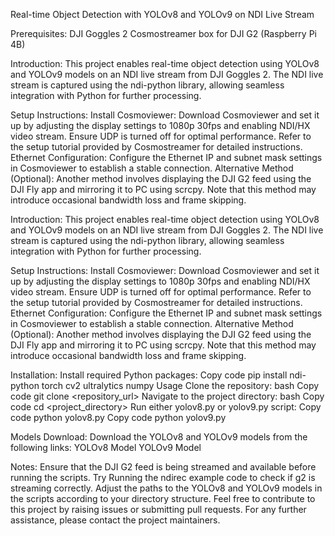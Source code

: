 Real-time Object Detection with YOLOv8 and YOLOv9 on NDI Live Stream

Prerequisites:
DJI Goggles 2
Cosmostreamer box for DJI G2 (Raspberry Pi 4B)


Introduction:
This project enables real-time object detection using YOLOv8 and YOLOv9 models on an NDI live stream from DJI Goggles 2. The NDI live stream is captured using the ndi-python library, allowing seamless integration with Python for further processing.

Setup Instructions:
Install Cosmoviewer: Download Cosmoviewer and set it up by adjusting the display settings to 1080p 30fps and enabling NDI/HX video stream. Ensure UDP is turned off for optimal performance. Refer to the setup tutorial provided by Cosmostreamer for detailed instructions.
Ethernet Configuration: Configure the Ethernet IP and subnet mask settings in Cosmoviewer to establish a stable connection.
Alternative Method (Optional): Another method involves displaying the DJI G2 feed using the DJI Fly app and mirroring it to PC using scrcpy. Note that this method may introduce occasional bandwidth loss and frame skipping.

Introduction:
This project enables real-time object detection using YOLOv8 and YOLOv9 models on an NDI live stream from DJI Goggles 2. The NDI live stream is captured using the ndi-python library, allowing seamless integration with Python for further processing.


Setup Instructions:
Install Cosmoviewer: Download Cosmoviewer and set it up by adjusting the display settings to 1080p 30fps and enabling NDI/HX video stream. Ensure UDP is turned off for optimal performance. Refer to the setup tutorial provided by Cosmostreamer for detailed instructions.
Ethernet Configuration: Configure the Ethernet IP and subnet mask settings in Cosmoviewer to establish a stable connection.
Alternative Method (Optional): Another method involves displaying the DJI G2 feed using the DJI Fly app and mirroring it to PC using scrcpy. Note that this method may introduce occasional bandwidth loss and frame skipping.


Installation:
Install required Python packages:
Copy code
pip install ndi-python torch cv2 ultralytics numpy
Usage
Clone the repository:
bash
Copy code
git clone <repository_url>
Navigate to the project directory:
bash
Copy code
cd <project_directory>
Run either yolov8.py or yolov9.py script:
Copy code
python yolov8.py
Copy code
python yolov9.py

Models Download:
Download the YOLOv8 and YOLOv9 models from the following links:
YOLOv8 Model
YOLOv9 Model

Notes:
Ensure that the DJI G2 feed is being streamed and available before running the scripts. Try Running the ndirec example code to check if g2 is streaming correctly.
Adjust the paths to the YOLOv8 and YOLOv9 models in the scripts according to your directory structure.
Feel free to contribute to this project by raising issues or submitting pull requests. For any further assistance, please contact the project maintainers.
